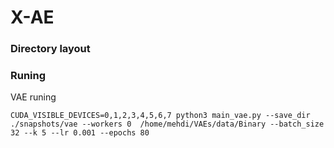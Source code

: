 # X-AE

### Directory layout


### Runing

VAE runing

```
CUDA_VISIBLE_DEVICES=0,1,2,3,4,5,6,7 python3 main_vae.py --save_dir ./snapshots/vae --workers 0  /home/mehdi/VAEs/data/Binary --batch_size 32 --k 5 --lr 0.001 --epochs 80
```
